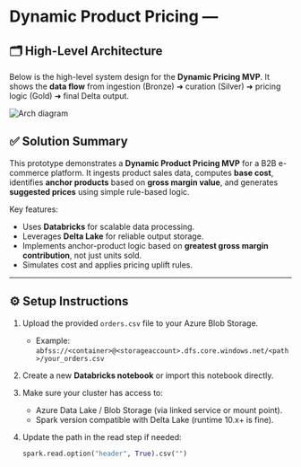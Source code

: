# Dynamic Product Pricing — 

## 🗂️ High-Level Architecture

Below is the high-level system design for the **Dynamic Pricing MVP**.
It shows the **data flow** from ingestion (Bronze) ➜ curation (Silver) ➜ pricing logic (Gold) ➜ final Delta output.

![Arch diagram](https://github.com/user-attachments/assets/4acad978-61a7-44d0-b5f2-252152440377)


## ✅ Solution Summary

This prototype demonstrates a **Dynamic Product Pricing MVP** for a B2B e-commerce platform.
It ingests product sales data, computes **base cost**, identifies **anchor products** based on **gross margin value**, and generates **suggested prices** using simple rule-based logic.

Key features:
- Uses **Databricks** for scalable data processing.
- Leverages **Delta Lake** for reliable output storage.
- Implements anchor-product logic based on **greatest gross margin contribution**, not just units sold.
- Simulates cost and applies pricing uplift rules.

---

## ⚙️ Setup Instructions

1. Upload the provided `orders.csv` file to your Azure Blob Storage.
   - Example: `abfss://<container>@<storageaccount>.dfs.core.windows.net/<path>/your_orders.csv`

2. Create a new **Databricks notebook** or import this notebook directly.

3. Make sure your cluster has access to:
   - Azure Data Lake / Blob Storage (via linked service or mount point).
   - Spark version compatible with Delta Lake (runtime 10.x+ is fine).

4. Update the path in the read step if needed:
   ```python
   spark.read.option("header", True).csv("")
